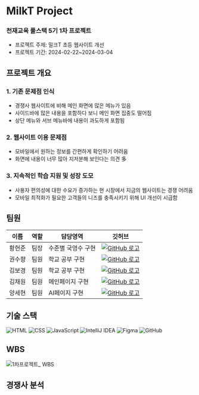 # MilkT Project

### 천재교육 풀스택 5기 1차 프로젝트
 - 프로젝트 주제: 밀크T 초등 웹사이트 개선
 - 프로젝트 기간: 2024-02-22~2024-03-04

## 프로젝트 개요
### 1. 기존 문제점 인식 
- 경쟁사 웹사이트에 비해 메인 화면에 많은 메뉴가 있음
- 사이드바에 많은 내용을 포함하다 보니 메인 화면 집중도 떨어짐
- 상단 메뉴와 서브 메뉴바에 내용이 과도하게 포함됨

### 2. 웹사이트 이용 문제점
- 모바일에서 원하는 정보를 간편하게 확인하기 어려움
- 화면에 내용이 너무 많아 지저분해 보인다는 의견 多

### 3. 지속적인 학습 지원 및 성장 도모
- 사용자 편의성에 대한 수요가 증가하는 현 시장에서 지금의 웹사이트는 경쟁 어려움
- 모바일 최적화가 필요한 고객들의 니즈를 충족시키기 위해 UI 개선이 시급함

## 팀원

| 이름 | 역할 | 담당영역 | 깃허브 |
|------|------|--------|-------|
| 황현준 | 팀장 | 수준별 국영수 구현 | [![GitHub 로고](https://img.shields.io/badge/GitHub-181717?style=plastic&logo=GitHub&logoColor=white)](https://github.com/skd9712)|
| 권수향 | 팀원 | 학교 공부 구현 | [![GitHub 로고](https://img.shields.io/badge/GitHub-181717?style=plastic&logo=GitHub&logoColor=white)](https://github.com/Suhayng) |
| 김보경 | 팀원 | 학교 공부 구현 | [![GitHub 로고](https://img.shields.io/badge/GitHub-181717?style=plastic&logo=GitHub&logoColor=white)](https://github.com/ppodaejang) |
| 김채원 | 팀원 | 메인페이지 구현 | [![GitHub 로고](https://img.shields.io/badge/GitHub-181717?style=plastic&logo=GitHub&logoColor=white)](https://github.com/HEYWONY) |
| 양세현 | 팀원 | AI페이지 구현 | [![GitHub 로고](https://img.shields.io/badge/GitHub-181717?style=plastic&logo=GitHub&logoColor=white)](https://github.com/ysh71034) |

## 기술 스택
![HTML](https://img.shields.io/badge/HTML-E34F26?style=for-the-badge&logo=html5&logoColor=white)
![CSS](https://img.shields.io/badge/CSS-1572B6?style=for-the-badge&logo=css3&logoColor=white)
![JavaScript](https://img.shields.io/badge/JavaScript-F7DF1E?style=for-the-badge&logo=javascript&logoColor=black)
![IntelliJ IDEA](https://img.shields.io/badge/IntelliJ_IDEA-000000?style=for-the-badge&logo=intellij-idea&logoColor=white)
![Figma](https://img.shields.io/badge/Figma-F24E1E?style=for-the-badge&logo=figma&logoColor=white)
![GitHub](https://img.shields.io/badge/GitHub-181717?style=for-the-badge&logo=github&logoColor=white)

## WBS
![1차프로젝트_ WBS](https://github.com/skd9712/milkt_project/assets/59557044/eb5cf4f3-5be7-41fd-b02e-ab37bc16c52f)

## 경쟁사 분석
